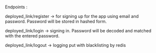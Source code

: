 

Endpoints :  

deployed_link/register -> for signing up for the app using email and password. Password will be stored in hashed form.

deployed_link/login   ->  signing in. Password will be decoded and matched with the entered password.

deployed_link/logout  ->  logging put with blacklisting by redis 